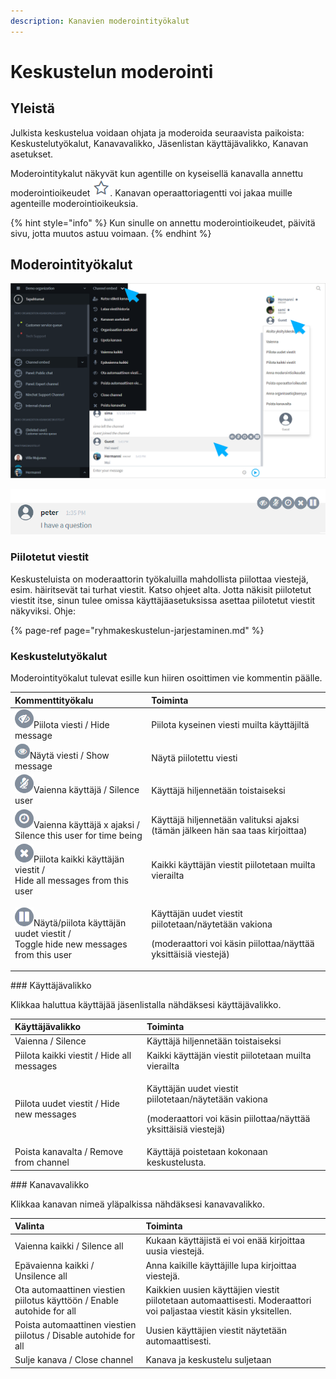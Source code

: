 ```yaml
---
description: Kanavien moderointityökalut
---
```


# Keskustelun moderointi

## Yleistä

Julkista keskustelua voidaan ohjata ja moderoida seuraavista paikoista: Keskustelutyökalut, Kanavavalikko, Jäsenlistan käyttäjävalikko, Kanavan asetukset.

Moderointitykalut näkyvät kun agentille on kyseisellä kanavalla annettu moderointioikeudet ![](../.gitbook/assets/moderator.png). Kanavan operaattoriagentti voi jakaa muille agenteille moderointioikeuksia.

{% hint style="info" %}
Kun sinulle on annettu moderointioikeudet, päivitä sivu, jotta muutos astuu voimaan.
{% endhint %}

## Moderointityökalut

![Moderaattorin ty&#xF6;kalut ja valinnat](../.gitbook/assets/channel-embed-moderation.png)

![Moderaattorin kommenttity&#xF6;kalut](../.gitbook/assets/moderator-comment-tools%20%281%29.png)

### Piilotetut viestit

Keskusteluista on moderaattorin työkaluilla mahdollista piilottaa viestejä, esim. häiritsevät tai turhat viestit. Katso ohjeet alta. Jotta näkisit piilotetut viestit itse, sinun tulee omissa käyttäjäasetuksissa asettaa piilotetut viestit näkyviksi. Ohje: 

{% page-ref page="ryhmakeskustelun-jarjestaminen.md" %}

### Keskustelutyökalut

Moderointityökalut tulevat esille kun hiiren osoittimen vie kommentin päälle.

<table>
  <thead>
    <tr>
      <th style="text-align:left">Kommenttityökalu</th>
      <th style="text-align:left">Toiminta</th>
    </tr>
  </thead>
  <tbody>
    <tr>
      <td style="text-align:left">
        <img src="../.gitbook/assets/mod1.png" alt/>Piilota viesti / Hide message</td>
      <td style="text-align:left">Piilota kyseinen viesti muilta käyttäjiltä</td>
    </tr>
    <tr>
      <td style="text-align:left">
        <img src="../.gitbook/assets/unhide-message.png" alt/>Näytä viesti / Show message</td>
      <td style="text-align:left">Näytä piilotettu viesti</td>
    </tr>
    <tr>
      <td style="text-align:left">
        <img src="../.gitbook/assets/mod2.png" alt/>Vaienna käyttäjä / Silence user</td>
      <td style="text-align:left">Käyttäjä hiljennetään toistaiseksi</td>
    </tr>
    <tr>
      <td style="text-align:left">
        <img src="../.gitbook/assets/mod3.png" alt/>Vaienna käyttäjä x ajaksi /
        <br />Silence this user for time being</td>
      <td style="text-align:left">Käyttäjä hiljennetään valituksi ajaksi
        <br />(tämän jälkeen hän saa taas kirjoittaa)</td>
    </tr>
    <tr>
      <td style="text-align:left">
        <img src="../.gitbook/assets/mod4.png" alt/>Piilota kaikki käyttäjän viestit /
        <br />Hide all messages from this user</td>
      <td style="text-align:left">Kaikki käyttäjän viestit piilotetaan muilta vierailta</td>
    </tr>
    <tr>
      <td style="text-align:left">
        <img src="../.gitbook/assets/mod5.png" alt/>Näytä/piilota käyttäjän uudet viestit /
        <br />Toggle hide new messages from this user</td>
      <td style="text-align:left">
        <p>Käyttäjän uudet viestit piilotetaan/näytetään vakiona</p>
        <p>(moderaattori voi käsin piilottaa/näyttää yksittäisiä viestejä)</p>
      </td>
    </tr>
  </tbody>
</table>### Käyttäjävalikko

Klikkaa haluttua käyttäjää jäsenlistalla nähdäksesi käyttäjävalikko. 

<table>
  <thead>
    <tr>
      <th style="text-align:left">Käyttäjävalikko</th>
      <th style="text-align:left">Toiminta</th>
    </tr>
  </thead>
  <tbody>
    <tr>
      <td style="text-align:left">Vaienna / Silence</td>
      <td style="text-align:left">Käyttäjä hiljennetään toistaiseksi</td>
    </tr>
    <tr>
      <td style="text-align:left">Piilota kaikki viestit / Hide all messages</td>
      <td style="text-align:left">Kaikki käyttäjän viestit piilotetaan muilta vierailta</td>
    </tr>
    <tr>
      <td style="text-align:left">Piilota uudet viestit / Hide new messages</td>
      <td style="text-align:left">
        <p>Käyttäjän uudet viestit piilotetaan/näytetään vakiona</p>
        <p>(moderaattori voi käsin piilottaa/näyttää yksittäisiä viestejä)</p>
      </td>
    </tr>
    <tr>
      <td style="text-align:left">Poista kanavalta / Remove from channel</td>
      <td style="text-align:left">Käyttäjä poistetaan kokonaan keskustelusta.</td>
    </tr>
  </tbody>
</table>### Kanavavalikko

Klikkaa kanavan nimeä yläpalkissa nähdäksesi kanavavalikko.

| Valinta | Toiminta |
| :--- | :--- |
| Vaienna kaikki / Silence all | Kukaan käyttäjistä ei voi enää kirjoittaa uusia viestejä. |
| Epävaienna kaikki / Unsilence all | Anna kaikille käyttäjille lupa kirjoittaa viestejä. |
| Ota automaattinen viestien piilotus käyttöön / Enable autohide for all | Kaikkien uusien käyttäjien viestit piilotetaan automaattisesti. Moderaattori voi paljastaa viestit käsin yksitellen. |
| Poista automaattinen viestien piilotus / Disable autohide for all | Uusien käyttäjien viestit näytetään automaattisesti.  |
| Sulje kanava / Close channel | Kanava ja keskustelu suljetaan |


